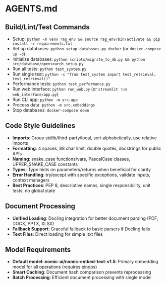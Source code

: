 # AGENTS.md

## Build/Lint/Test Commands
- Setup: `python -m venv rag_env && source rag_env/bin/activate && pip install -r requirements.txt`
- Set up databases: `python setup_databases.py docker` (or `docker-compose up -d`)
- Initialize databases: `python scripts/migrate_to_db.py && python src/database/opensearch_setup.py`
- Run all tests: `python test_system.py`
- Run single test: `python -c "from test_system import test_retrieval; test_retrieval()"`
- Performance tests: `python test_performance.py`
- Run web interface: `python run_web.py` (or `streamlit run web_interface/app.py`)
- Run CLI app: `python -m src.app`
- Process data: `python -m src.embeddings`
- Stop databases: `docker-compose down`

## Code Style Guidelines
- **Imports**: Group stdlib/third-party/local, sort alphabetically, use relative imports
- **Formatting**: 4 spaces, 88 char limit, double quotes, docstrings for public APIs
- **Naming**: snake_case functions/vars, PascalCase classes, UPPER_SNAKE_CASE constants
- **Types**: Type hints on parameters/returns when beneficial for clarity
- **Error Handling**: try/except with specific exceptions, validate inputs, context managers
- **Best Practices**: PEP 8, descriptive names, single responsibility, unit tests, no global state

## Document Processing
- **Unified Loading**: Docling integration for better document parsing (PDF, DOCX, PPTX, XLSX)
- **Fallback Support**: Graceful fallback to basic parsers if Docling fails
- **Text Files**: Direct loading for simple .txt files

## Model Requirements
- **Default model: nomic-ai/nomic-embed-text-v1.5**: Primary embedding model for all operations (requires einops)
- **Smart Caching**: Document hash comparison prevents reprocessing
- **Batch Processing**: Efficient document processing with single model